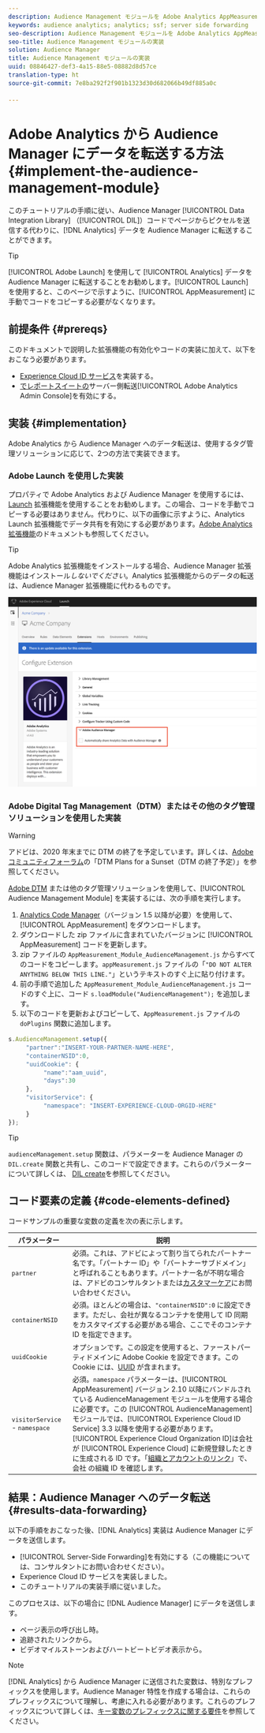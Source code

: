 ```yaml
---
description: Audience Management モジュールを Adobe Analytics AppMeasurement に追加すると、Audience Manager データ統合ライブラリ（DIL）コードでページからピクセルを送信するのではなく、Analytics データを Audience Manager に転送することができます。
keywords: audience analytics; analytics; ssf; server side forwarding
seo-description: Audience Management モジュールを Adobe Analytics AppMeasurement に追加すると、Audience Manager データ統合ライブラリ（DIL）コードでページからピクセルを送信するのではなく、Analytics データを Audience Manager に転送することができます。
seo-title: Audience Management モジュールの実装
solution: Audience Manager
title: Audience Management モジュールの実装
uuid: 08846427-def3-4a15-88e5-08882d8d57ce
translation-type: ht
source-git-commit: 7e8ba292f2f901b1323d30d682066b49df885a0c

---
```



# Adobe Analytics から Audience Manager にデータを転送する方法 {#implement-the-audience-management-module}

このチュートリアルの手順に従い、Audience Manager [!UICONTROL Data Integration Library] （[!UICONTROL DIL]）コードでページからピクセルを送信する代わりに、[!DNL Analytics] データを Audience Manager に転送することができます。

>[!TIP]
>
>[!UICONTROL Adobe Launch] を使用して [!UICONTROL Analytics] データを Audience Manager に転送することをお勧めします。[!UICONTROL Launch] を使用すると、このページで示すように、[!UICONTROL AppMeasurement] に手動でコードをコピーする必要がなくなります。

## 前提条件 {#prereqs}

このドキュメントで説明した拡張機能の有効化やコードの実装に加えて、以下をおこなう必要があります。

* [Experience Cloud ID サービス](https://marketing.adobe.com/resources/help/ja_JP/mcvid/)を実装する。
* [ でレポートスイートの](https://docs.adobe.com/help/ja-JP/analytics/admin/admin-tools/server-side-forwarding/ssf.html)サーバー側転送[!UICONTROL Adobe Analytics Admin Console]を有効にする。

## 実装 {#implementation}

Adobe Analytics から Audience Manager へのデータ転送は、使用するタグ管理ソリューションに応じて、2つの方法で実装できます。

### Adobe Launch を使用した実装

プロパティで Adobe Analytics および Audience Manager を使用するには、[Launch](https://docs.adobe.com/content/help/ja-JP/launch/using/overview.html) 拡張機能を使用することをお勧めします。この場合、コードを手動でコピーする必要はありません。代わりに、以下の画像に示すように、Analytics Launch 拡張機能でデータ共有を有効にする必要があります。[Adobe Analytics 拡張機能](https://docs.adobe.com/content/help/ja-JP/launch/using/extensions-ref/adobe-extension/analytics-extension/overview.html#adobe-audience-manager)のドキュメントも参照してください。

>[!TIP]
>
>Adobe Analytics 拡張機能をインストールする場合、Audience Manager 拡張機能はインストール&#x200B;*しないでください*。Analytics 拡張機能からのデータの転送は、Audience Manager 拡張機能に代わるものです。

![Adobe Analytics 拡張機能から Audience Manager へのデータ転送を有効にする方法 ](/help/using/integration/assets/analytics-to-aam.png)

### Adobe Digital Tag Management（DTM）またはその他のタグ管理ソリューションを使用した実装


>[!WARNING]
>
>アドビは、2020 年末までに DTM の終了を予定しています。詳しくは、[Adobe コミュニティフォーラム](https://forums.adobe.com/community/experience-cloud/platform/launch/blog/2018/10/05/dtm-plans-for-a-sunset)の「DTM Plans for a Sunset（DTM の終了予定）」を参照してください。

[Adobe DTM](https://docs.adobe.com/content/help/ja-JP/dtm/using/dtm-home.html) または他のタグ管理ソリューションを使用して、[!UICONTROL Audience Management Module] を実装するには、次の手順を実行します。

1. [Analytics Code Manager](https://marketing.adobe.com/resources/help/ja_JP/reference/code_manager_admin.html)（バージョン 1.5 以降が必要）を使用して、[!UICONTROL AppMeasurement] をダウンロードします。
1. ダウンロードした zip ファイルに含まれていたバージョンに [!UICONTROL AppMeasurement] コードを更新します。
1. zip ファイルの `AppMeasurement_Module_AudienceManagement.js` からすべてのコードをコピーします。`appMeasurement.js` ファイルの「`"DO NOT ALTER ANYTHING BELOW THIS LINE."`」というテキストのすぐ上に貼り付けます。
1. 前の手順で追加した `AppMeasurement_Module_AudienceManagement.js` コードのすぐ上に、コード `s.loadModule("AudienceManagement");` を追加します。
1. 以下のコードを更新およびコピーして、`AppMeasurement.js` ファイルの `doPlugins` 関数に追加します。

```js
s.AudienceManagement.setup({ 
     "partner":"INSERT-YOUR-PARTNER-NAME-HERE", 
     "containerNSID":0, 
     "uuidCookie": { 
          "name":"aam_uuid", 
          "days":30
     },
     "visitorService": {
          "namespace": "INSERT-EXPERIENCE-CLOUD-ORGID-HERE" 
     } 
});
```

>[!TIP]
>
>`audienceManagement.setup` 関数は、パラメーターを Audience Manager の `DIL.create` 関数と共有し、このコードで設定できます。これらのパラメーターについて詳しくは、 [DIL create](../../dil/dil-class-overview/dil-create.md#dil-create)を参照してください。

## コード要素の定義 {#code-elements-defined}

コードサンプルの重要な変数の定義を次の表に示します。

| パラメーター | 説明 |
|--- |--- |
| `partner` | 必須。これは、アドビによって割り当てられたパートナー名です。「パートナー ID」や「パートナーサブドメイン」と呼ばれることもあります。パートナー名が不明な場合は、アドビのコンサルタントまたは[カスタマーケア](https://helpx.adobe.com/jp/marketing-cloud/contact-support.html)にお問い合わせください。 |
| `containerNSID` | 必須。ほとんどの場合は、`"containerNSID":0` に設定できます。ただし、会社が異なるコンテナを使用して ID 同期をカスタマイズする必要がある場合、ここでそのコンテナ ID を指定できます。 |
| `uuidCookie` | オプションです。この設定を使用すると、ファーストパーティドメインに Adobe Cookie を設定できます。この Cookie には、[UUID](../../reference/ids-in-aam.md) が含まれます。 |
| `visitorService` - `namespace` | 必須。`namespace` パラメーターは、[!UICONTROL AppMeasurement] バージョン 2.10 以降にバンドルされている AudienceManagement モジュールを使用する場合に必要です。この [!UICONTROL AudienceManagement] モジュールでは、[!UICONTROL Experience Cloud ID Service] 3.3 以降を使用する必要があります。<br>[!UICONTROL Experience Cloud Organization ID]は会社が [!UICONTROL Experience Cloud] に新規登録したときに生成される ID です。「[組織とアカウントのリンク](https://marketing.adobe.com/resources/help/ja_JP/mcloud/organizations.html)」で、会社 の組織 ID を確認します。 |

## 結果：Audience Manager へのデータ転送 {#results-data-forwarding}

以下の手順をおこなった後、[!DNL Analytics] 実装は Audience Manager にデータを送信します。

* [!UICONTROL Server-Side Forwarding]を有効にする（この機能については、コンサルタントにお問い合わせください）。
* Experience Cloud ID サービスを実装しました。
* このチュートリアルの実装手順に従いました。

このプロセスは、以下の場合に [!DNL Audience Manager] にデータを送信します。

* ページ表示の呼び出し時。
* 追跡されたリンクから。
* ビデオマイルストーンおよびハートビートビデオ表示から。

>[!NOTE]
>
>[!DNL Analytics] から Audience Manager に送信された変数は、特別なプレフィックスを使用します。Audience Manager 特性を作成する場合は、これらのプレフィックスについて理解し、考慮に入れる必要があります。これらのプレフィックスについて詳しくは、[キー変数のプレフィックスに関する要件](../../features/traits/trait-variable-prefixes.md)を参照してください。